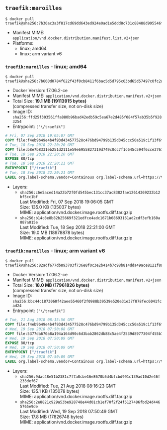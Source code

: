 ## `traefik:maroilles`

```console
$ docker pull traefik@sha256:7b30ac3a3f817cd69dd643ed924e0ad1e5ddd8c731c88488d995546fcee4d19e
```

-	Manifest MIME: `application/vnd.docker.distribution.manifest.list.v2+json`
-	Platforms:
	-	linux; amd64
	-	linux; arm variant v6

### `traefik:maroilles` - linux; amd64

```console
$ docker pull traefik@sha256:7b660d0784f622f43f0cb8411f6bac5d5d795c63bd65d57497c0fc2a40c1a9c0
```

-	Docker Version: 17.06.2-ce
-	Manifest MIME: `application/vnd.docker.distribution.manifest.v2+json`
-	Total Size: **19.1 MB (19113915 bytes)**  
	(compressed transfer size, not on-disk size)
-	Image ID: `sha256:ffd25f303561ffa880b96bad42edb59c5ea67e2d485f084f57ab35b5f9283254`
-	Entrypoint: `["\/traefik"]`

```dockerfile
# Fri, 07 Sep 2018 19:05:07 GMT
COPY file:f4eb9b49e4b4f93d434577528c476bd94799b135d345ccc50a519c1f13f6f97a in /etc/ssl/certs/ 
# Tue, 18 Sep 2018 22:20:20 GMT
COPY file:b8e7b8331eb251d2111e59e6955827319d749c0cc7f1c645c594f6cce2767772 in / 
# Tue, 18 Sep 2018 22:20:20 GMT
EXPOSE 80/tcp
# Tue, 18 Sep 2018 22:20:21 GMT
ENTRYPOINT ["/traefik"]
# Tue, 18 Sep 2018 22:20:21 GMT
LABEL org.label-schema.vendor=Containous org.label-schema.url=https://traefik.io org.label-schema.name=Traefik org.label-schema.description=A modern reverse-proxy org.label-schema.version=v1.7.0-rc5 org.label-schema.docker.schema-version=1.0
```

-	Layers:
	-	`sha256:c6e5aced14a22b72f0fd545bec131cc37ac8382fae12614369232b12bf5cc1bf`  
		Last Modified: Fri, 07 Sep 2018 19:06:05 GMT  
		Size: 135.0 KB (135037 bytes)  
		MIME: application/vnd.docker.image.rootfs.diff.tar.gzip
	-	`sha256:b14c8e8b82b25669f321edfce4adc1671b68693161ad2cdf3efb160a087a015e`  
		Last Modified: Tue, 18 Sep 2018 22:21:00 GMT  
		Size: 19.0 MB (18978878 bytes)  
		MIME: application/vnd.docker.image.rootfs.diff.tar.gzip

### `traefik:maroilles` - linux; arm variant v6

```console
$ docker pull traefik@sha256:82adf677db893703f736e8f0c3e2b414b7c98b814dda49ace8121f8a419178b8
```

-	Docker Version: 17.06.2-ce
-	Manifest MIME: `application/vnd.docker.distribution.manifest.v2+json`
-	Total Size: **18.0 MB (17961826 bytes)**  
	(compressed transfer size, not on-disk size)
-	Image ID: `sha256:bbc44c1873060f42aee55460f2f0988b39539e520e31e37f878fec6041fcad24`
-	Entrypoint: `["\/traefik"]`

```dockerfile
# Tue, 21 Aug 2018 08:15:56 GMT
COPY file:f4eb9b49e4b4f93d434577528c476bd94799b135d345ccc50a519c1f13f6f97a in /etc/ssl/certs/ 
# Wed, 19 Sep 2018 07:50:08 GMT
COPY file:5377da670a8a194a164d90c6d3bab2862db88c5ae4f2539d8977304f455b7039 in / 
# Wed, 19 Sep 2018 07:50:09 GMT
EXPOSE 80/tcp
# Wed, 19 Sep 2018 07:50:09 GMT
ENTRYPOINT ["/traefik"]
# Wed, 19 Sep 2018 07:50:09 GMT
LABEL org.label-schema.vendor=Containous org.label-schema.url=https://traefik.io org.label-schema.name=Traefik org.label-schema.description=A modern reverse-proxy org.label-schema.version=v1.7.0-rc5 org.label-schema.docker.schema-version=1.0
```

-	Layers:
	-	`sha256:9dac48e51b2381c7f7a8cbe16e8670b5d4bfcbd991c139ad10d2e46f233def67`  
		Last Modified: Tue, 21 Aug 2018 08:16:23 GMT  
		Size: 135.1 KB (135078 bytes)  
		MIME: application/vnd.docker.image.rootfs.diff.tar.gzip
	-	`sha256:2e8821c929a53be928748e44d01cb1ef70f2f24f5127486fbd24d4465765e9de`  
		Last Modified: Wed, 19 Sep 2018 07:50:49 GMT  
		Size: 17.8 MB (17826748 bytes)  
		MIME: application/vnd.docker.image.rootfs.diff.tar.gzip
